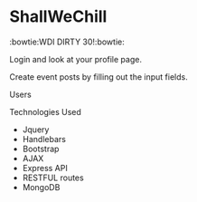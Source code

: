 # ShallWeChill
:bowtie:WDI DIRTY 30!:bowtie:

Login and look at your profile page.

Create event posts by filling out the input fields.

Users

Technologies Used

* Jquery
* Handlebars
* Bootstrap
* AJAX
* Express API
* RESTFUL routes
* MongoDB

